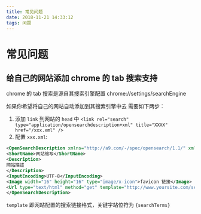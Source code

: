```yaml
---
title: 常见问题
date: 2018-11-21 14:33:12
tags: 问题
---
```


# 常见问题

## 给自己的网站添加 chrome 的 tab 搜索支持

chrome 的 tab 搜索是源自其搜索引擎配置 chrome://settings/searchEngine

如果你希望将自己的网站自动添加到其搜索引擎中去 需要如下两步：

1. 添加 `link` 到网站的 `head` 中 `<link rel="search" type="application/opensearchdescription+xml" title="XXXX" href="/xxx.xml" />`
2. 配置 `xxx.xml`:

```xml
<OpenSearchDescription xmlns="http://a9.com/-/spec/opensearch/1.1/" xmlns:moz="http://www.mozilla.org/2006/browser/search/">
<ShortName>网站缩写</ShortName>
<Description>
网站描述
</Description>
<InputEncoding>UTF-8</InputEncoding>
<Image width="16" height="16" type="image/x-icon">favicon 链接</Image>
<Url type="text/html" method="get" template="http://www.yoursite.com/search/?query={searchTerms}"/>
</OpenSearchDescription>
```

`template` 即网站配置的搜索链接格式，关键字站位符为 `{searchTerms}`
